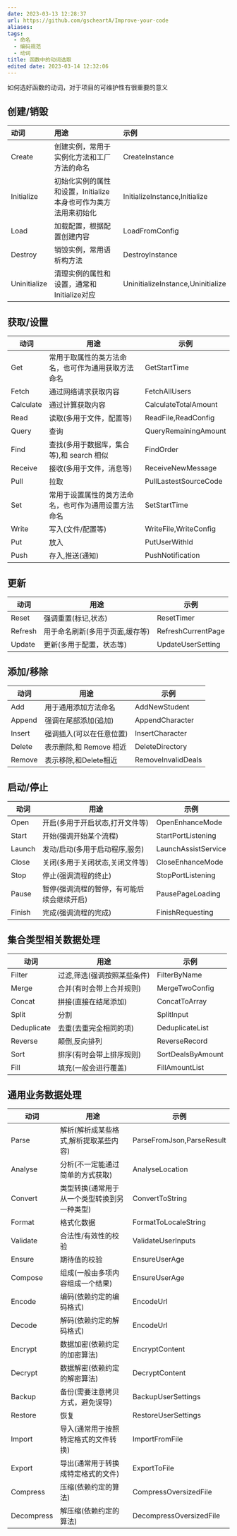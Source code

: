 ```yaml
---
date: 2023-03-13 12:28:37
url: https://github.com/gscheartA/Improve-your-code
aliases: 
tags:
  - 命名
  - 编码规范
  - 动词 
title: 函数中的动词选取
edited date: 2023-03-14 12:32:06
---
```

如何选好函数的动词，对于项目的可维护性有很重要的意义
## 创建/销毁

| 动词         | 用途                                                           | 示例                              |
|:------------ |:-------------------------------------------------------------- |:--------------------------------- |
| Create       | 创建实例，常用于实例化方法和工厂方法的命名                     | CreateInstance                    |
| Initialize   | 初始化实例的属性和设置，Initialize本身也可作为类方法用来初始化 | InitializeInstance,Initialize     |
| Load         | 加载配置，根据配置创建内容                                     | LoadFromConfig                    |
| Destroy      | 销毁实例，常用语析构方法                                       | DestroyInstance                   |
| Uninitialize | 清理实例的属性和设置，通常和Initialize对应                     | UninitializeInstance,Uninitialize |

## 获取/设置

| 动词      | 用途                                                 | 示例                  |
| --------- | ---------------------------------------------------- | --------------------- |
| Get       | 常用于取属性的类方法命名，也可作为通用获取方法命名   | GetStartTime          |
| Fetch     | 通过网络请求获取内容                                 | FetchAllUsers         |
| Calculate | 通过计算获取内容                                     | CalculateTotalAmount  |
| Read      | 读取(多用于文件，配置等)                             | ReadFile,ReadConfig   |
| Query     | 查询                                                 | QueryRemainingAmount  |
| Find      | 查找(多用于数据库，集合等),和 search 相似            | FindOrder             |
| Receive   | 接收(多用于文件，消息等)                             | ReceiveNewMessage     |
| Pull      | 拉取                                                 | PullLastestSourceCode |
| Set       | 常用于设置属性的类方法命名，也可作为通用设置方法命名 | SetStartTime          |
| Write     | 写入(文件/配置等)                                    | WriteFile,WriteConfig |
| Put       | 放入                                                 | PutUserWithId         |
| Push      | 存入,推送(通知)                                      | PushNotification      |

## 更新

| 动词    | 用途                            | 示例               |
| ------- | ------------------------------- | ------------------ |
| Reset   | 强调重置(标记,状态)             | ResetTimer         |
| Refresh | 用于命名刷新(多用于页面,缓存等) | RefreshCurrentPage |
| Update  | 更新(多用于配置，状态等)        | UpdateUserSetting  |

## 添加/移除

| 动词   | 用途                     | 示例               |
| ------ | ------------------------ | ------------------ |
| Add    | 用于通用添加方法命名     | AddNewStudent      |
| Append | 强调在尾部添加(追加)     | AppendCharacter    |
| Insert | 强调插入(可以在任意位置) | InsertCharacter    |
| Delete | 表示删除,和 Remove 相近  | DeleteDirectory    |
| Remove | 表示移除,和Delete相近    | RemoveInvalidDeals |

## 启动/停止

| 动词   | 用途                                       | 示例                |
| ------ | ------------------------------------------ | ------------------- |
| Open   | 开启(多用于开启状态,打开文件等)            | OpenEnhanceMode     |
| Start  | 开始(强调开始某个流程)                     | StartPortListening  |
| Launch | 发动/启动(多用于启动程序,服务)             | LaunchAssistService |
| Close  | 关闭(多用于关闭状态,关闭文件等)            | CloseEnhanceMode    |
| Stop   | 停止(强调流程的终止)                       | StopPortListening   |
| Pause  | 暂停(强调流程的暂停，有可能后续会继续开启) | PausePageLoading    |
| Finish | 完成(强调流程的完成)                       | FinishRequesting    |

## 集合类型相关数据处理

| 动词        | 用途                        | 示例              |
| ----------- | --------------------------- | ----------------- |
| Filter      | 过滤,筛选(强调按照某些条件) | FilterByName      |
| Merge       | 合并(有时会带上合并规则)    | MergeTwoConfig    |
| Concat      | 拼接(直接在结尾添加)        | ConcatToArray     |
| Split       | 分割                        | SplitInput        |
| Deduplicate | 去重(去重完全相同的项)      | DeduplicateList   |
| Reverse     | 颠倒,反向排列               | ReverseRecord     |
| Sort        | 排序(有时会带上排序规则)    | SortDealsByAmount |
| Fill        | 填充(一般会进行覆盖)        |     FillAmountList              |

## 通用业务数据处理

| 动词       | 用途                                         | 示例                      |
| ---------- | -------------------------------------------- | ------------------------- |
| Parse      | 解析(解析成某些格式,解析提取某些内容)        | ParseFromJson,ParseResult |
| Analyse    | 分析(不一定能通过简单的方式获取)             | AnalyseLocation           |
| Convert    | 类型转换(通常用于从一个类型转换到另一种类型) | ConvertToString           |
| Format     | 格式化数据                                   | FormatToLocaleString      |
| Validate   | 合法性/有效性的校验                          | ValidateUserInputs        |
| Ensure     | 期待值的校验                                 | EnsureUserAge             |
| Compose    | 组成(一般由多项内容组成一个结果)             | EnsureUserAge             |
| Encode     | 编码(依赖约定的编码格式)                     | EncodeUrl                 |
| Decode     | 解码(依赖约定的解码格式)                     | EncodeUrl                 |
| Encrypt    | 数据加密(依赖约定的加密算法)                 | EncryptContent            |
| Decrypt    | 数据解密(依赖约定的解密算法)                 | DecryptContent            |
| Backup     | 备份(需要注意拷贝方式，避免误导)             | BackupUserSettings        |
| Restore    | 恢复                                         | RestoreUserSettings       |
| Import     | 导入(通常用于按照特定格式的文件转换)         | ImportFromFile            |
| Export     | 导出(通常用于转换成特定格式的文件)           | ExportToFile              |
| Compress   | 压缩(依赖约定的算法)                         | CompressOversizedFile     |
| Decompress | 解压缩(依赖约定的算法)                       | DecompressOversizedFile                          |
